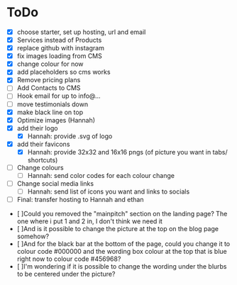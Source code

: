 # ToDo
- [x] choose starter, set up hosting, url and email
- [x] Services instead of Products
- [x] replace github with instagram
- [x] fix images loading from CMS
- [x] change colour for now
- [x] add placeholders so cms works
- [x] Remove pricing plans
- [ ] Add Contacts to CMS
- [ ] Hook email for up to info@...
- [ ] move testimonials down
- [x] make black line on top
- [x] Optimize images (Hannah)
- [x] add their logo
  - [x] Hannah: provide .svg of logo
- [x] add their favicons
  - [x] Hannah: provide 32x32 and 16x16  pngs (of picture you want in tabs/ shortcuts)
- [ ] Change colours
  - [ ] Hannah: send color codes for each colour change
- [ ] Change social media links
  - [ ] Hannah: send list of icons you want and links to socials
- [ ] Final: transfer hosting to Hannah and ethan
- [ ]Could you removed the "mainpitch" section on the landing page? The one where i put 1 and 2 in, I don't think we need it
- [ ]And is it possible to change the picture at the top on the blog page somehow?
- [ ]And for the black bar at the bottom of the page, could you change it to colour code #000000 and the wording box colour at the top that is blue right now to colour code #456968?
- [ ]I'm wondering if it is possible to change the wording under the blurbs to be centered under the picture?